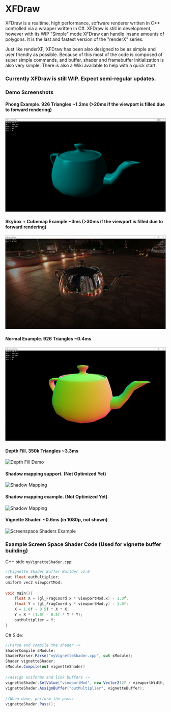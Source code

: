 # XFDraw
XFDraw is a realtime, high performance, software renderer written in C++ controlled via a wrapper written in C#. XFDraw is still in development, however with its WIP "Simple" mode XFDraw can handle insane amounts of polygons. It is the last and fastest version of the "renderX" series.


Just like renderXF, XFDraw has been also designed to be as simple and user friendly as possible. Because of this most of the code is composed of super simple commands, and buffer, shader and framebuffer initialization is also very simple. There is also a Wiki available to help with a quick start.

### Currently XFDraw is still WIP. Expect semi-regular updates.

### Demo Screenshots
#### Phong Example. 926 Triangles ~1.2ms (>20ms if the viewport is filled due to forward rendering)
![Phong Shader Demo](https://raw.githubusercontent.com/theproadam/XFDraw/main/Screenshots/TeapotPhong.png)

#### Skybox + Cubemap Example ~3ms (>30ms if the viewport is filled due to forward rendering)
![Phong Shader Demo](https://raw.githubusercontent.com/theproadam/XFDraw/main/Screenshots/TeapoReflections.png)

#### Normal Example. 926 Triangles ~0.4ms
![Depth Fill Demo](https://raw.githubusercontent.com/theproadam/XFDraw/main/Screenshots/TeapotNormals.png)

#### Depth Fill. 350k Triangles ~3.3ms
![Depth Fill Demo](https://i.imgur.com/OlIJDbv.png)

#### Shadow mapping support. (Not Optimized Yet)
![Shadow Mapping](https://cdn.discordapp.com/attachments/545669301164703754/862901922033565696/unknown.png)

#### Shadow mapping example. (Not Optimized Yet)
![Shadow Mapping](https://cdn.discordapp.com/attachments/545669301164703754/863470567185055784/unknown.png)




#### Vignette Shader. ~0.6ms (in 1080p, not shown)
![Screenspace Shaders Example](https://i.imgur.com/gBNrAQr.png)

### Example Screen Space Shader Code (Used for vignette buffer building)
C++ side `myVignetteShader.cpp`:
```c++
//Vignette Shader Buffer Builder v1.0
out float outMultiplier;
uniform vec2 viewportMod;

void main(){
	float X = (gl_FragCoord.x * viewportMod.x) - 1.0f;
	float Y = (gl_FragCoord.y * viewportMod.y) - 1.0f;
	X = 1.0f - 0.5f * X * X;
	Y = X * (1.0f - 0.5f * Y * Y);
	outMultiplier = Y;
}
```
C# Side:
```c#
//Parse and compile the shader ->
ShaderCompile sModule;
ShaderParser.Parse("myVignetteShader.cpp", out sModule);
Shader vignetteShader;
sModule.Compile(out vignetteShader)

//Assign uniforms and link buffers ->
vignetteShader.SetValue("viewportMod", new Vector2(2f / viewportWidth, 2f / viewportHeight));
vignetteShader.AssignBuffer("outMultiplier", vignetteBuffer);

//When done, perform the pass:
vignetteShader.Pass();
```

